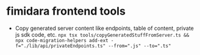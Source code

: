 # fimidara frontend tools

- Copy generated server content like endpoints, table of content, private js sdk code, etc. `npx tsx tools/copyGeneratedStuffFromServer.ts && npx code-migration-helpers add-ext -f="./lib/api/privateEndpoints.ts" --from=".js" --to=".ts"`
